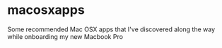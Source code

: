 # macosxapps
Some recommended Mac OSX apps that I've discovered along the way while onboarding my new Macbook Pro
